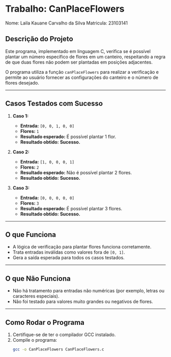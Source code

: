 # Trabalho: CanPlaceFlowers
Nome: Laila Kauane Carvalho da Silva  Matricula: 23103141

## Descrição do Projeto
Este programa, implementado em linguagem C, verifica se é possível plantar um número específico de flores em um canteiro, respeitando a regra de que duas flores não podem ser plantadas em posições adjacentes.

O programa utiliza a função `canPlaceFlowers` para realizar a verificação e permite ao usuário fornecer as configurações do canteiro e o número de flores desejado.

---

## Casos Testados com Sucesso
1. **Caso 1:**
   - **Entrada:** `[0, 0, 1, 0, 0]`  
   - **Flores:** `1`  
   - **Resultado esperado:** É possível plantar 1 flor.  
   - **Resultado obtido:** **Sucesso.**

2. **Caso 2:**
   - **Entrada:** `[1, 0, 0, 0, 1]`  
   - **Flores:** `2`  
   - **Resultado esperado:** Não é possível plantar 2 flores.  
   - **Resultado obtido:** **Sucesso.**

3. **Caso 3:**
   - **Entrada:** `[0, 0, 0, 0, 0]`  
   - **Flores:** `3`  
   - **Resultado esperado:** É possível plantar 3 flores.  
   - **Resultado obtido:** **Sucesso.**

---

## O que Funciona
- A lógica de verificação para plantar flores funciona corretamente.
- Trata entradas inválidas como valores fora de `[0, 1]`.
- Gera a saída esperada para todos os casos testados.

---

## O que Não Funciona
- Não há tratamento para entradas não numéricas (por exemplo, letras ou caracteres especiais).  
- Não foi testado para valores muito grandes ou negativos de flores.

---

## Como Rodar o Programa
1. Certifique-se de ter o compilador GCC instalado.
2. Compile o programa:
   ```bash
   gcc -o CanPlaceFlowers CanPlaceFlowers.c
